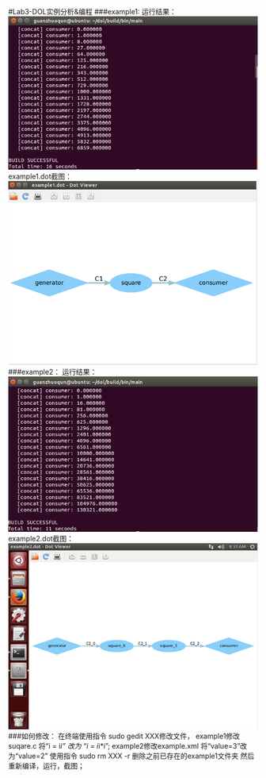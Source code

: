 #Lab3-DOL实例分析&编程
###example1:
运行结果：
![enter image description here](https://raw.githubusercontent.com/14353412zzy/ES2016_14353412/master/pictures/example1.png)
example1.dot截图：
![enter image description here](https://raw.githubusercontent.com/14353412zzy/ES2016_14353412/master/pictures/example1_dot.png)
###example2：
运行结果：
![enter image description here](https://raw.githubusercontent.com/14353412zzy/ES2016_14353412/master/pictures/example2.png)
example2.dot截图：
![enter image description here](https://raw.githubusercontent.com/14353412zzy/ES2016_14353412/master/pictures/example2_dot.png)
###如何修改：
在终端使用指令 sudo gedit XXX修改文件，
example1修改suqare.c  将“i = i*i” 改为 “i = i*i*i”;
example2修改example.xml 将“value=3”改为“value=2”
使用指令 sudo rm XXX -r  删除之前已存在的example1文件夹
然后重新编译，运行，截图；


